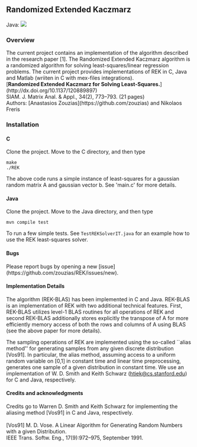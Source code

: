 <h2> Randomized Extended Kaczmarz</h2>
Java: <img src="https://travis-ci.org/zouzias/REK.svg?branch=master"/>
<h3> Overview </h3>
The current project contains an implementation of the algorithm described in the research paper [1]. The Randomized Extended Kaczmarz algorithm is a randomized algorithm for solving least-squares/linear regression problems. The current project provides implementations of REK in C, Java and Matlab (wriiten in C with mex-files integrations).

<br>
[<b>Randomized Extended Kaczmarz for Solving Least-Squares.</b>](http://dx.doi.org/10.1137/120889897)
<br>
SIAM. J. Matrix Anal. & Appl., 34(2), 773–793. (21 pages) 
<br>
Authors: [Anastasios Zouzias](https://github.com/zouzias) and Nikolaos Freris 
<br>
<h3>
Installation
</h3>
<h4>
C
</h4>

Clone the project. Move to the C directory, and then type

<code>make</code>
<br>
<code>./REK</code>

The above code runs a simple instance of least-squares for a gaussian random matrix A and gaussian vector b. See 'main.c' for more details.
<h4>
Java
</h4>

Clone the project. Move to the Java directory, and then type

<code>mvn compile test</code>

To run a few simple tests. See `TestREKSolverIT.java` for an example how to use the REK least-squares solver.

<h4>
Bugs
</h4>
Please report bugs by opening a new [issue](https://github.com/zouzias/REK/issues/new).

<h4>
Implementation Details
</h4>
The algorithm (REK-BLAS) has been implemented in C and Java. REK-BLAS is an implementation of REK with two additional technical features. First, REK-BLAS utilizes level-1 BLAS routines for 
all operations of REK and second REK-BLAS additionally stores explicitly the transpose of A for more efficiently 
memory access of both the rows and columns of A using BLAS (see the above paper for more details). 

The sampling operations of REK are implemented using the so-called ``alias method'' for generating samples 
from any given discrete distribution [Vos91]. In particular, the alias method, assuming access 
to a uniform random variable on [0,1] in constant time and linear time preprocessing, generates one sample
of a given distribution in constant time. We use an implementation of W. D. Smith and Keith Schwarz (htiek@cs.stanford.edu) for C and Java, respectively.

<h4>
Credits and acknowledgments
</h4>

Credits go to Warren D. Smith and Keith Schwarz for implementing the aliasing method [Vos91] in C and Java, respectively.
<br><br>
[Vos91] M. D. Vose. A Linear Algorithm for Generating Random Numbers with a given Distribution. 
<br>
IEEE Trans. Softw. Eng., 17(9):972–975, September 1991.
